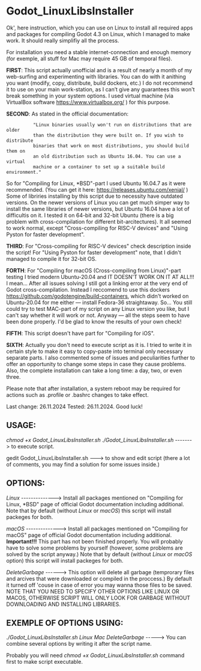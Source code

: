 # Godot_LinuxLibsInstaller

Ok', here instruction, which you can use on Linux to install all required apps
and packages for compiling Godot 4.3 on Linux, which I managed to make work.
It should really simplifiy all the process.

For installation you need a stable internet-connection and enough memory
(for exemple, all stuff for Mac may require 45 GB of temporal files).

**FIRST**: This script actually unofficial and is a result of nearly a month of my
web-surfing and experimenting with libraries. You can do with it anithing you
want (modify, copy, distribute, build dockers, etc.)
I do not recommend it to use on your main work-station, as I can’t give any
guarantees this won't break something in your system options. I used virtual
machine (via VirtualBox software https://www.virtualbox.org/ ) for this purpose.

**SECOND**: As stated in the official documentation:

              "Linux binaries usually won't run on distributions that are older
              than the distribution they were built on. If you wish to distribute
              binaries that work on most distributions, you should build them on
              an old distribution such as Ubuntu 16.04. You can use a virtual
              machine or a container to set up a suitable build environment."

 So for "Compiling for Linux, *BSD"-part I used Ubuntu 16.04.7 as it were
 recommended. (You can get it here: https://releases.ubuntu.com/xenial/ ) Some of
 libriries installing by this script due to necessity have outdated versions. On the
 newer versions of Linux you can get much simper way to install the same libraries of
 newer versions, but Ubuntu 16.04 have a lot of difficultis on it. I tested it on
 64-bit and 32-bit Ubuntu (there is a big problem with cross-compilation for
 different bit-arcitectures). It all seemed to work normal, except "Cross-compiling for
 RISC-V devices" and "Using Pyston for faster development".
 
 **THIRD**: For "Cross-compiling for RISC-V devices" check description inside the script!
 For "Using Pyston for faster development" note, that I didn't managed to compile  it
 for 32-bit OS.
 
 **FORTH**: For "Compiling for macOS (Cross-compiling from Linux)"-part testing I tried
 modern Ubuntu-20.04 and IT DOESN'T WORK ON IT AT ALL!!! I mean... After all issues
 solving I still got a linking error at the very end of Godot cross-compilation.
 Instead I reccomend to use this dockers https://github.com/godotengine/build-containers,
 which didn't worked on Ubuntu-20.04 for me either — install Fedora-36 straightaway.
 So... You still could try to test MAC-part of my script on any Linux version you like,
 but I can't say whether it will work or not. Anyway — all the steps seem to have been
 done properly. I'd be glad to know the results of your own check!

 **FIFTH**: This script doesn't have part for "Compiling for iOS".

 **SIXTH**: Actually you don't need to execute script as it is. I tried to write it in
 certain style to make it easy to copy-paste into terminal only necessary separate
 parts. I also commented some of issues and peculiarities further to offer an opportunity
 to change some steps in case they cause problems. Also, the complete installation can
 take a long time: a day, two, or even three.

 Please note that after installation, a system reboot may be required for actions such
 as .profile or .bashrc changes to take effect.

 Last change: 26.11.2024
 Tested: 26.11.2024.
 Good luck!


##           USAGE:
 *chmod +x Godot_LinuxLibsInstaller.sh*
 *./Godot_LinuxLibsInstaller.sh* -------> to execute script.


 gedit Godot_LinuxLibsInstaller.sh ---> to show and edit script
					(there a lot of comments, you may find
                                        a solution for some issues inside.)


##           OPTIONS:
 *Linux* --------------> Install all packages mentioned on "Compiling for Linux, *BSD"
                       page of official Godot documentation including additional.
                       Note that by default (without *Linux* or *macOS*)
                       this script will install packeges for both.

 *macOS* --------------> Install all packages mentioned on "Compiling for macOS"
                       page of official Godot documentation including additional.
		       **Important!!!** This part has not been finished properly.
	 	       You will probably have to solve some problems by yourself
	               (however, some problems are solved by the script anyway.)
                       Note that by default (without *Linux* or *macOS* option)
                       this script will install packeges for both.

 *DeleteGarbage* ------> This option will delete all garbage (temprorary files and arcives
		       that were downloaded or compiled in the proccess.) By default it
		       turned off 'couse in case of error you may wanna those files to be
                       saved. NOTE THAT YOU NEED TO SPECIFY OTHER OPTIONS LIKE LINUX OR
		       MACOS, OTHERWISE SCRIPT WILL ONLY LOOK FOR GARBAGE WITHOUT
                       DOWNLOADING AND INSTALLING LIBRARIES.


##           EXEMPLE OF OPTIONS USING:
 *./Godot_LinuxLibsInstaller.sh Linux Mac DeleteGarbage* -----> You can combine several
                                                              options by writing it after
                                                              the script name.

 Probably you will need *chmod +x Godot_LinuxLibsInstaller.sh* command first to make
 script executable.
